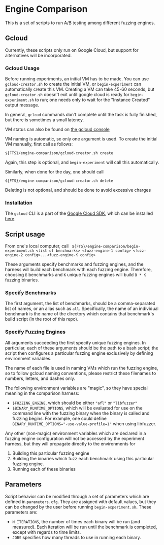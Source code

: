 # Engine Comparison

This is a set of scripts to run A/B testing among different fuzzing engines.

## Gcloud

Currently, these scripts only run on Google Cloud, but support for alternatives will be incorporated.

### Gcloud Usage

Before running experiments, an initial VM has to be made. You can use
`gcloud-creator.sh` to create the initial VM, or `begin-experiment` can
automatically create this VM.
Creating a VM can take 45-60 seconds, but `gcloud-creator.sh` doesn't exit until google
cloud is ready for `begin-experiment.sh` to run; one needs only to wait for the
"Instance Created" output message.

In general, `gcloud` commands don't complete until the task is fully finished,
but there is sometimes a small latency.

VM status can also be found on [the gcloud
console](https://pantheon.corp.google.com/compute/instances?project=fuzzer-test-suite)

VM naming is automatic, so only one argument is used. To create the initial VM
manually, first call as follows:

```
${FTS}/engine-comparison/gcloud-creator.sh create
```
Again, this step is optional, and `begin-experiment` will call this automatically.

Similarly, when done for the day, one should call

```
${FTS}/engine-comparison/gcloud-creator.sh delete
```

Deleting is not optional, and should be done to avoid excessive charges
### Installation

The `gcloud` CLI is a part of the [Google Cloud SDK](https://cloud.google.com/sdk/gcloud/),
which can be installed [here](https://cloud.google.com/sdk/downloads).


## Script usage

From one's local computer, call ` ${FTS}/engine-comparison/begin-experiment.sh
<list of benchmarks> <fuzz-engine-1 config> <fuzz-engine-2 config>...<fuzz-engine-K config>`

These arguments specify benchmarks and fuzzing engines, and the harness will build
each benchmark with each fuzzing engine. Therefore, choosing `B` benchmarks
and `K` unique fuzzing engines will build `B * K` fuzzing binaries.

### Specify Benchmarks

The first argument, the list of benchmarks, should be a comma-separated list of names,
or an alias such as `all`. Specifically, the name of an individual benchmark is the name of
the directory which contains that benchmark's build script (in the root of this repo).

### Specify Fuzzing Engines

All arguments succeeding the first specify unique fuzzing engines. In particular,
each of these arguments should be the path to a bash script; the script then
configures a particular fuzzing engine exclusively by defining environment variables.

The name of each file is used in naming VMs which run the fuzzing engine, so to
follow gcloud naming conventions, please restrict these filenames to numbers,
letters, and dashes only.

The following environment variables are "magic", so they have special meaning in
the comparison harness:

- `$FUZZING_ENGINE`, which should be either `"afl"` or `"libfuzzer"`
- `$BINARY_RUNTIME_OPTIONS`, which will be evaluated for use on the command
  line with the fuzzing
  binary when the binary is called and fuzzing begins. For example, one could
  define `BINARY_RUNTIME_OPTIONS="-use-value-profile=1"` when using libfuzzer.

Any other (non-magic) environment variables which are declared in a fuzzing engine
configuration will not be accessed by the experiment harness, but they will
propagate directly to the environments for

1. Building this particular fuzzing engine
2. Building the binaries which fuzz each benchmark using this particular fuzzing engine.
3. Running each of these binaries


## Parameters

Script behavior can be modified through a set of parameters which are defined in
`parameters.cfg`. They are assigned with default values, but they can be changed
by the user before running `begin-experiment.sh`. These parameters are:

- `N_ITERATIONS`, the number of times each binary will be run (and measured).
Each iteration will be run until the benchmark is completed, except with regards
to time limits.
- `JOBS` specifies how many threads to use in running each binary.


